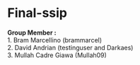 # Final-ssip
<b>Group Member :</b>
<br> 1. Bram Marcellino (brammarcel)
<br>
               2. David Andrian (testinguser and Darkaes)
<br>
               3. Mullah Cadre Giawa (Mullah09)
